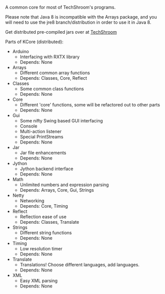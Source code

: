 A common core for most of TechShroom's programs.

Please note that Java 8 is incompatible with the Arrays package, and you will need to use the jre8 branch/distribution in order to use it in Java 8.

Get distributed pre-compiled jars over at [TechShroom](http://techshroom.com)

Parts of KCore (distributed):
* Arduino
    * Interfacing with RXTX library
    * Depends: None
* Arrays
    * Different common array functions
    * Depends: Classes, Core, Reflect
* Classes
    * Some common class functions
    * Depends: None
* Core
    * Different 'core' functions, some will be refactored out to other parts
    * Depends: None
* Gui
    * Some nifty Swing based GUI interfacing
    * Console
    * Multi-action listener
    * Special PrintStreams
    * Depends: None
* Jar
    * Jar file enhancements
    * Depends: None
* Jython
    * Jython backend interface
    * Depends: None
* Math
    * Unlimited numbers and expression parsing
    * Depends: Arrays, Core, Gui, Strings
* Netty
    * Networking
    * Depends: Core, Timing
* Reflect
    * Reflection ease of use
    * Depends: Classes, Translate
* Strings
    * Different string functions
    * Depends: None
* Timing
    * Low resolution timer
    * Depends: None
* Translate
    * Translations! Choose different languages, add languages.
    * Depends: None
* XML
    * Easy XML parsing
    * Depends: None

